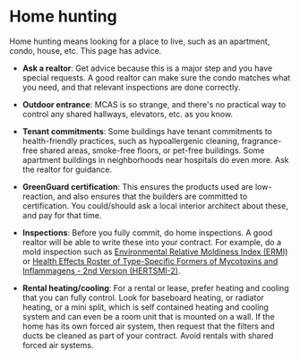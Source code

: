 [//]: # (source: ?)
[//]: # (tags: advice)

# Home hunting

Home hunting means looking for a place to live, such as an apartment, condo, house, etc. This page has advice.

* **Ask a realtor**: Get advice because this is a major step and you have special requests. A good realtor can make sure the condo matches what you need, and that relevant inspections are done correctly.

* **Outdoor entrance**: MCAS is so strange, and there's no practical way to control any shared hallways, elevators, etc. as you know. 

* **Tenant commitments**: Some buildings have tenant commitments to health-friendly practices, such as hypoallergenic cleaning, fragrance-free shared areas, smoke-free floors, or pet-free buildings. Some apartment buildings in neighborhoods near hospitals do even more. Ask the realtor for guidance.

* **GreenGuard certification**: This ensures the products used are low-reaction, and also ensures that the builders are committed to certification. You could/should ask a local interior architect about these, and pay for that time.
  
* **Inspections**: Before you fully commit, do home inspections.  A good realtor will be able to write these into your contract. For example, do a mold inspection such as [Environmental Relative Moldiness Index (ERMI)](../environmental-relative-moldiness-index/) or [Health Effects Roster of Type-Specific Formers of Mycotoxins and Inflammagens - 2nd Version (HERTSMI-2)](../health-effects-roster-of-type-specific-formers-of-mycotoxins-and-inflammagens-2/).

* **Rental heating/cooling**: For a rental or lease, prefer heating and cooling that you can fully control. Look for baseboard heating, or radiator heating, or a mini split, which is self contained heating and cooling system and can even be a room unit that is mounted on a wall. If the home has its own forced air system, then request that the filters and ducts be cleaned as part of your contract. Avoid rentals with shared forced air systems.
